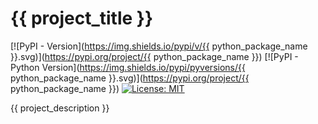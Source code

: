# {{ project_title }}

[![PyPI - Version](https://img.shields.io/pypi/v/{{ python_package_name }}.svg)](https://pypi.org/project/{{ python_package_name }})
[![PyPI - Python Version](https://img.shields.io/pypi/pyversions/{{ python_package_name }}.svg)](https://pypi.org/project/{{ python_package_name }})
[![License: MIT](https://img.shields.io/badge/License-MIT-yellow.svg)](https://opensource.org/licenses/MIT)

{{ project_description }}
